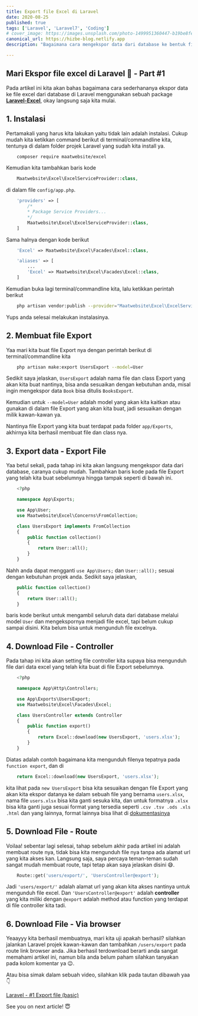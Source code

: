 ```yaml
---
title: Export file Excel di Laravel
date: 2020-08-25
published: true
tags: ['Laravel', 'Laravel7', 'Coding']
# cover_image: https://images.unsplash.com/photo-1499951360447-b19be8fe80f5?ixlib=rb-1.2.1&ixid=eyJhcHBfaWQiOjEyMDd9&auto=format&fit=crop&w=1050&q=80
canonical_url: https://hizbe-blog.netlify.app
description: "Bagaimana cara mengekspor data dari database ke bentuk file excel? Kita akan bahas dasar atau basic nya disini menggunakan sebuah package. Lets do it!"

---
```


<i class="fa fa-quote-left fa-3x fa-pull-left" aria-hidden="true"></i>
<h2>Mari Ekspor file excel di Laravel 📁 - Part #1</h2>

Pada artikel ini kita akan bahas bagaimana cara sederhananya ekspor data ke file excel dari database di Laravel menggunakan sebuah package [**Laravel-Excel**](https://github.com/maatwebsite/Laravel-Excel), okay langsung saja kita mulai.

## 1.  Instalasi

Pertamakali yang harus kita lakukan yaitu tidak lain adalah instalasi. Cukup mudah kita ketikkan command berikut di terminal/commandline kita, tentunya di dalam folder projek Laravel yang sudah kita install ya.

```bash
    composer require maatwebsite/excel
```

Kemudian kita tambahkan baris kode
```php
    Maatwebsite\Excel\ExcelServiceProvider::class,
```
di dalam file `config/app.php`.

```php
    'providers' => [
        /*
        * Package Service Providers...
        */
        Maatwebsite\Excel\ExcelServiceProvider::class,
    ]
```

Sama halnya dengan kode berikut
```php
    'Excel' => Maatwebsite\Excel\Facades\Excel::class,
```

```php
    'aliases' => [
        ...
        'Excel' => Maatwebsite\Excel\Facades\Excel::class,
    ]
```

Kemudian buka lagi terminal/commandline kita, lalu ketikkan perintah berikut

```bash
    php artisan vendor:publish --provider="Maatwebsite\Excel\ExcelServiceProvider"
```

Yups anda selesai melakukan instalasinya.

## 2.  Membuat file Export

Yaa mari kita buat file Export nya dengan perintah berikut di terminal/commandline kita

```bash
    php artisan make:export UsersExport --model=User
```
Sedikit saya jelaskan, `UsersExport` adalah nama file dan class Export yang akan kita buat nantinya, bisa anda sesuaikan dengan kebutuhan anda, misal ingin mengekspor data `Book` bisa ditulis `BooksExport`.

Kemudian untuk `--model=User` adalah model yang akan kita kaitkan atau gunakan di dalam file Export yang akan kita buat, jadi sesuaikan dengan milik kawan-kawan ya.

Nantinya file Export yang kita buat terdapat pada folder `app/Exports`, akhirnya kita berhasil membuat file dan class nya.

## 3.  Export data - Export File

Yaa betul sekali, pada tahap ini kita akan langsung mengekspor data dari database, caranya cukup mudah. Tambahkan baris kode pada file Export yang telah kita buat sebelumnya hingga tampak seperti di bawah ini.

```php
    <?php

    namespace App\Exports;

    use App\User;
    use Maatwebsite\Excel\Concerns\FromCollection;

    class UsersExport implements FromCollection
    {
        public function collection()
        {
            return User::all();
        }
    }
```

Nahh anda dapat mengganti `use App\Users;` dan `User::all();` sesuai dengan kebutuhan projek anda.
Sedikit saya jelaskan,

```php
    public function collection()
    {
        return User::all();
    }
```
baris kode berikut untuk mengambil seluruh data dari database melalui model `User` dan mengekspornya menjadi file excel, tapi belum cukup sampai disini. Kita belum bisa untuk mengunduh file excelnya.

## 4.  Download File - Controller

Pada tahap ini kita akan setting file controller kita supaya bisa mengunduh file dari data excel yang telah kita buat di file Export sebelumnya.

```php
    <?php

    namespace App\Http\Controllers;

    use App\Exports\UsersExport;
    use Maatwebsite\Excel\Facades\Excel;

    class UsersController extends Controller 
    {
        public function export() 
        {
            return Excel::download(new UsersExport, 'users.xlsx');
        }
    }
```
Diatas adalah contoh bagaimana kita mengunduh filenya tepatnya pada `function export`, dan di
```php
    return Excel::download(new UsersExport, 'users.xlsx');
```
kita lihat pada `new UsersExport` bisa kita sesuaikan dengan file Export yang akan kita ekspor datanya ke dalam sebuah file yang bernama `users.xlsx`, nama file `users.xlsx` bisa kita ganti sesuka kita, dan untuk formatnya `.xlsx` bisa kita ganti juga sesuai format yang tersedia seperti `.csv .tsv .ods .xls .html` dan yang lainnya, format lainnya bisa lihat di [dokumentasinya](https://docs.laravel-excel.com/3.1/exports/export-formats.html)

## 5.  Download File - Route

Voilaa! sebentar lagi selesai, tahap sebelum akhir pada artikel ini adalah membuat route nya, tidak bisa kita mengunduh file nya tanpa ada alamat url yang kita akses kan. Langsung saja, saya percaya teman-teman sudah sangat mudah membuat route, tapi tetap akan saya jelaskan disini 😅.

```php
    Route::get('users/export/', 'UsersController@export');
```

Jadi `'users/export/'` adalah alamat url yang akan kita akses nantinya untuk mengunduh file excel. Dan `'UsersController@export'` adalah **controller** yang kita miliki dengan `@export` adalah method atau function yang terdapat di file controller kita tadi.

## 6.  Download File - Via browser

Yeaayyy kita berhasil membuatnya, mari kita uji apakah berhasil? silahkan jalankan Laravel projek kawan-kawan dan tambahkan `/users/export` pada route link browser anda. Jika berhasil terdownload berarti anda sangat memahami artikel ini, namun bila anda belum paham silahkan tanyakan pada kolom komentar ya 😉.

Atau bisa simak dalam sebuah video, silahkan klik pada tautan dibawah yaa 👇

[Laravel - #1 Export file (basic)](https://youtu.be/usVc9IgHpk4)

See you on next article! 😇